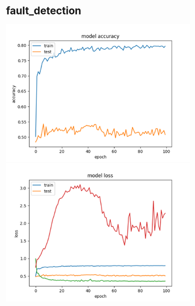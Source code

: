# fault_detection
![accuracy](https://github.com/xiaonanchong/fault_detection/blob/master/train_acc.png)
![loss](https://github.com/xiaonanchong/fault_detection/blob/master/train_loss.png)
